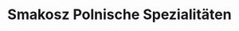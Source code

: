 ---
title: "Smakosz Polnische Spezialitäten"
url: /wiesbaden/smakosz-polnische-spezialitaeten/
shop: Supermarkt
---